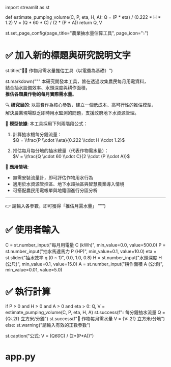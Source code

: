 import streamlit as st

def estimate_pumping_volume(C, P, eta, H, A):
    Q = (P * eta) / (0.222 * H * 1.2)
    V = (Q * 60 * C) / (2 * (P * A))
    return Q, V

st.set_page_config(page_title="農業抽水量估算工具", page_icon="💧")

# ✅ 加入新的標題與研究說明文字
st.title("🌱💧 作物月需水量推估工具（以電費為基礎）")

st.markdown("""
本研究開發本工具，旨在透過收集農民每月用電資料，  
結合抽水設備效率、水頭深度與耕作面積，  
**推估各類農作物的每月實際需水量**。

🔍 **研究目的**:
以電費作為核心參數，建立一個低成本、高可行性的推估模型，  
解決農業現場缺乏即時用水監測的問題，支援政府地下水資源管理。

🧮 **模型依據**:
本工具採用下列兩階段公式：

1. 計算抽水機每分鐘流量：  
$Q = \\frac{P \\cdot \\eta}{0.222 \\cdot H \\cdot 1.2}$

2. 推估每月每分地的抽水總量（代表作物需水量）：  
$V = \\frac{Q \\cdot 60 \\cdot C}{2 \\cdot (P \\cdot A)}$

📌 **應用情境**:
- 無需安裝流量計，即可評估作物用水行為  
- 適用於水資源管控區、地下水超抽區與智慧農業導入情境  
- 可搭配農民用電帳單與地籍圖進行分區分析

---
👉 請輸入各參數，即可獲得「推估月需水量」
""")

# ✅ 使用者輸入
C = st.number_input("每月用電量 C (kWh)", min_value=0.0, value=500.0)
P = st.number_input("抽水馬達馬力 P (HP)", min_value=0.1, value=10.0)
eta = st.slider("抽水效率 η (0 ~ 1)", 0.0, 1.0, 0.8)
H = st.number_input("水頭深度 H (公尺)", min_value=0.1, value=15.0)
A = st.number_input("耕作面積 A (公頃)", min_value=0.01, value=5.0)

# ✅ 執行計算
if P > 0 and H > 0 and A > 0 and eta > 0:
    Q, V = estimate_pumping_volume(C, P, eta, H, A)
    st.success(f"💧 每分鐘抽水流量 Q = {Q:.2f} 立方米/分鐘")
    st.success(f"🌱 作物每月需水量 V = {V:.2f} 立方米/分地")
else:
    st.warning("請輸入有效的正數參數")

st.caption("公式: V = (Q*60*C) / (2*(P*A))")
# app.py
